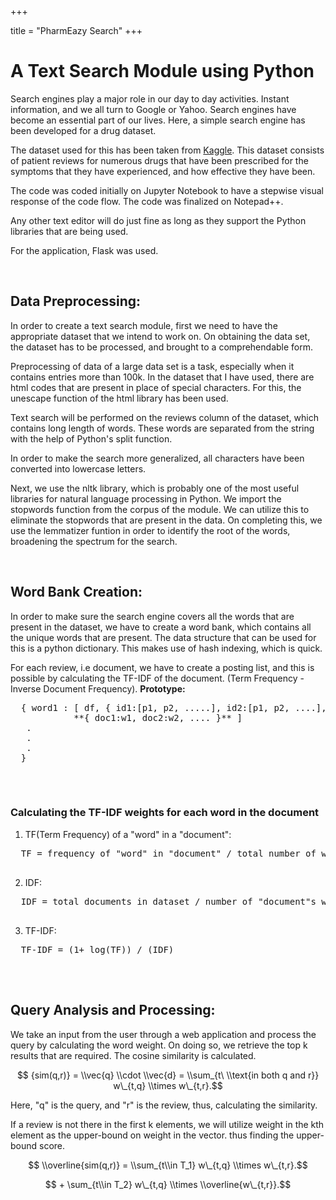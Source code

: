 +++

title =  "PharmEazy Search"
+++

<h1>A Text Search Module using Python</h1>

Search engines play a major role in our day to day activities. Instant information, and we all turn to Google or Yahoo. Search engines have become an essential part of our lives. Here, a simple search engine has been developed for a drug dataset.

The dataset used for this has been taken from [Kaggle](https://www.kaggle.com/jessicali9530/kuc-hackathon-winter-2018/home).
This dataset consists of patient reviews for numerous drugs that have been prescribed for the symptoms that they have experienced, and how effective they have been.

The code was coded initially on Jupyter Notebook to have a stepwise visual response of the code flow.
The code was finalized on Notepad++.

Any other text editor will do just fine as long as they support the Python libraries that are being used.

For the application, Flask was used.

<br>

<h2>Data Preprocessing:</h2>


In order to create a text search module, first we need to have the appropriate dataset that we intend to work on.
On obtaining the data set, the dataset has to be processed, and brought to a comprehendable form.

Preprocessing of data of a large data set is a task, especially when it contains entries more than 100k. In the dataset that I have used, there are html codes that are present in place of special characters. For this, the unescape function of the html library has been used.

Text search will be performed  on the reviews column of the dataset, which contains long length of words. These words are separated from the string with the help of Python's split function.

In order to make the search more generalized, all characters have been converted into lowercase letters.

Next, we use the nltk library, which is probably one of the most useful libraries for natural language processing in Python. We import the stopwords function from the corpus of the module. We can utilize this to eliminate the stopwords that are present in the data. On completing this, we use the lemmatizer funtion in order to identify the root of the words, broadening the spectrum for the search. 


<br>

<h2>Word Bank Creation:</h2>


In order to make sure the search engine covers all the words that are present in the dataset, we have to create a word bank, which contains all the unique words that are present. The data structure that can be used for this is a python dictionary. This makes use of hash indexing, which is quick.

For each review, i.e document, we have to create a posting list, and this is possible by calculating the TF-IDF of the document.
(Term Frequency - Inverse Document Frequency).
  **Prototype:**
  <pre>
  { word1 : [ df, { id1:[p1, p2, .....], id2:[p1, p2, ....], ....... }, 
            **{ doc1:w1, doc2:w2, .... }** ]
   .
   . 
   .
  }
  </pre>
<br>

<h3> Calculating the TF-IDF weights for each word in the document </h3>
<body>

  1. TF(Term Frequency) of a "word" in a "document":
  <pre>
  TF = frequency of "word" in "document" / total number of words in "document"
  </pre>
  
  2. IDF:
  <pre>
  IDF = total documents in dataset / number of "document"s with "word"
  </pre>
  
  3. TF-IDF:
  <pre>
  TF-IDF = (1+ log(TF)) / (IDF)
  </pre>
  
</body>

<br>

<h2>Query Analysis and Processing:</h2>
<script type="text/javascript" src="https://cdnjs.cloudflare.com/ajax/libs/mathjax/2.7.1/MathJax.js?config=TeX-AMS-MML_HTMLorMML">
</script>

We take an input from the user through a web application and process the query by calculating the word weight. On doing so, we retrieve the top k results that are required. The cosine similarity is calculated.

$$ {sim(q,r)} = \\vec{q} \\cdot \\vec{d} = \\sum_{t\ \\text{in both q and r}} w\_{t,q} \\times w\_{t,r}.$$

Here, "q" is the query, and "r" is the review, thus, calculating the similarity. 

 If a review is not there in the first k elements, we will utilize weight in the kth element as the upper-bound on weight in the vector. thus finding the upper-bound score.

$$ \\overline{sim(q,r)} = \\sum_{t\\in T_1} w\_{t,q} \\times w\_{t,r}.$$

$$  + \sum_{t\\in T_2} w\_{t,q} \\times \\overline{w\_{t,r}}.$$
